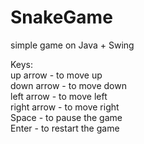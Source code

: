 # SnakeGame
 simple game on Java + Swing

Keys:<br>
up arrow - to move up<br>
down arrow - to move down<br>
left arrow - to move left<br>
right arrow - to move right<br>
Space - to pause the game<br>
Enter - to restart the game<br>
